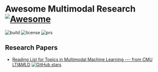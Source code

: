 # Awesome Multimodal Research [![Awesome](https://cdn.rawgit.com/sindresorhus/awesome/d7305f38d29fed78fa85652e3a63e154dd8e8829/media/badge.svg)](https://github.com/sindresorhus/awesome)

![build](https://img.shields.io/badge/build-passing-brightgreen.svg)
![license](https://img.shields.io/badge/License-MIT-brightgreen.svg)
![prs](https://img.shields.io/badge/PRs-welcome-brightgreen.svg)

## Research Papers

  - [Reading List for Topics in Multimodal Machine Learning --- from CMU LTI&MLD](https://github.com/pliang279/awesome-multimodal-ml) [![GitHub stars](https://img.shields.io/github/stars/pliang279/awesome-multimodal-ml.svg?logo=github&label=Stars)](https://github.com/pliang279/awesome-multimodal-ml)
